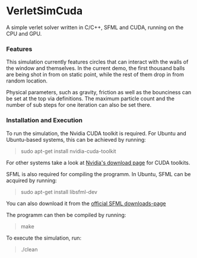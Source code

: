 # VerletSimCuda
A simple verlet solver written in C/C++, SFML and CUDA, running on the CPU and GPU.

### Features
This simulation currently features circles that can interact with the walls of the window and themselves.
In the current demo, the first thousand balls are being shot in from on static point, while the rest of them drop in from random location.

Physical parameters, such as gravity, friction as well as the bounciness can be set at the top via definitions.
The maximum particle count and the number of sub steps for one iteration can also be set there.

### Installation and Execution
To run the simulation, the Nvidia CUDA toolkit is required.
For Ubuntu and Ubuntu-based systems, this can be achieved by running:
> sudo apt-get install nvidia-cuda-toolkit

For other systems take a look at [Nvidia's download page](https://developer.nvidia.com/cuda-downloads) for CUDA toolkits.

SFML is also required for compiling the programm.
In Ubuntu, SFML can be acquired by running:
> sudo apt-get install libsfml-dev

You can also download it from the [official SFML downloads-page](https://www.sfml-dev.org/download.php)

The programm can then be compiled by running:
> make

To execute the simulation, run:
> ./clean


